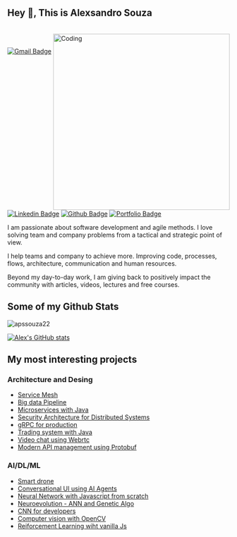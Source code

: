 ## Hey 👋, This is Alexsandro Souza

</br>
<img align="right" alt="Coding" width="400" src="https://media.giphy.com/media/Y4ak9Ki2GZCbJxAnJD/giphy.gif">
</br>

[![Gmail Badge](https://img.shields.io/badge/-apssouza22@gmail.com-c14438?style=flat&logo=Gmail&logoColor=white&link=mailto:apssouza22@gmail.com)](mailto:apssouza22@gmail.com) 
[![Linkedin Badge](https://img.shields.io/badge/alexsandrosouza-2b892b22-0072b1?style=flat&logo=Linkedin&logoColor=white&link=https://www.linkedin.com/in/alexsandro-souza-dev/)](https://www.linkedin.com/in/alexsandro-souza-dev/) 
[![Github Badge](https://img.shields.io/badge/-apssouza22-grey?style=flat&logo=github&logoColor=white&link=https://github.com/apssouza22/)](https://www.github.com/apssouza22/) 
[![Portfolio Badge](https://img.shields.io/badge/portfolio-web-blue?style=flat&link=https://dev.to/)](https://dev.to/apssouza22)
<p align='left'>I am passionate about software development and agile methods. I love solving team and company problems from a tactical and strategic point of view.

I help teams and company to achieve more. Improving code, processes, flows, architecture, communication and human resources.

Beyond my day-to-day work, I am giving back to positively impact the community with articles, videos, lectures and free courses.

</p>

## Some of my Github Stats
<p align=left> <img src=https://komarev.com/ghpvc/?username=apssouza22 alt=apssouza22 /> </p>

[![Alex's GitHub stats](https://github-readme-stats.vercel.app/api?username=apssouza22&show_icons=true)](https://github.com/anuraghazra/github-readme-stats)

<!-- [![Top Langs](https://github-readme-stats.vercel.app/api/top-langs/?username=apssouza22&langs_count=6)](https://github.com/anuraghazra/github-readme-stats) -->

## My most interesting projects

### Architecture and Desing
- [Service Mesh](https://github.com/apssouza22/service-mesh-istio)
- [Big data Pipeline](https://github.com/apssouza22/big-data-pipeline-lambda-arch)
- [Microservices with Java](https://github.com/apssouza22/java-microservice)
- [Security Architecture for Distributed Systems](https://github.com/apssouza22/security-architecture)
- [gRPC for production](https://github.com/apssouza22/grpc-production-go)
- [Trading system with Java](https://github.com/apssouza22/trading-system)
- [Video chat using Webrtc](https://github.com/apssouza22/video-chat-rtc)
- [Modern API management using Protobuf](https://github.com/apssouza22/modern-api-management)

### AI/DL/ML
- [Smart drone](https://github.com/apssouza22/smart-drone)
- [Conversational UI using AI Agents](https://github.com/apssouza22/chatflow)
- [Neural Network with Javascript from scratch](https://github.com/apssouza22/neuralnet-browser)
- [Neuroevolution - ANN and Genetic Algo](https://github.com/apssouza22/neuroevolution)
- [CNN for developers](https://github.com/apssouza22/cnn-for-devs)
- [Computer vision with OpenCV](https://github.com/apssouza22/computer-vision)
- [Reiforcement Learning wiht vanilla Js](https://github.com/apssouza22/reinforcement-learning-snake)

